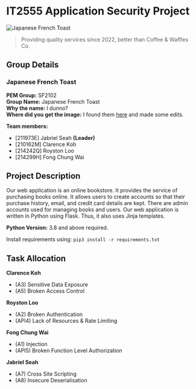 # IT2555 Application Security Project

![Japanese French Toast](https://user-images.githubusercontent.com/65378401/169692179-96d98787-600f-40b6-9917-d773e11ccb44.jpg)

> Providing quality services since 2022, better than Coffee & Waffles Co.

## Group Details

### Japanese French Toast

**PEM Group:** SF2102  
**Group Name:** Japanese French Toast  
**Why the name:** I dunno?  
**Where did you get the image:** I found them [here](https://iamafoodblog.com/extra-fluffy-super-soft-and-custard-y-japanese-style-tamagoyaki-french-toast/) and made some edits.

**Team members:**
- [211973E]  Jabriel Seah **(Leader)**
- [210162M]  Clarence Koh
- [214242Q]  Royston Loo
- [214299H]  Fong Chung Wai

## Project Description

Our web application is an online bookstore. It provides the service of purchasing books online. It allows users to create accounts so that their purchase history, email, and credit card details are kept. There are admin accounts used for managing books and users. Our web application is written in Python using Flask. Thus, it also uses Jinja templates.

**Python Version:** 3.8 and above required.

Install requirements using: `pip3 install -r requirements.txt`

## Task Allocation

**Clarence Koh**
- (A3) Sensitive Data Exposure
- (A5) Broken Access Control

**Royston Loo**
- (A2) Broken Authentication
- (API4) Lack of Resources & Rate Limiting

**Fong Chung Wai**
- (A1) Injection
- (API5) Broken Function Level Authorization

**Jabriel Seah**
- (A7) Cross Site Scripting
- (A8) Insecure Deserialisation
